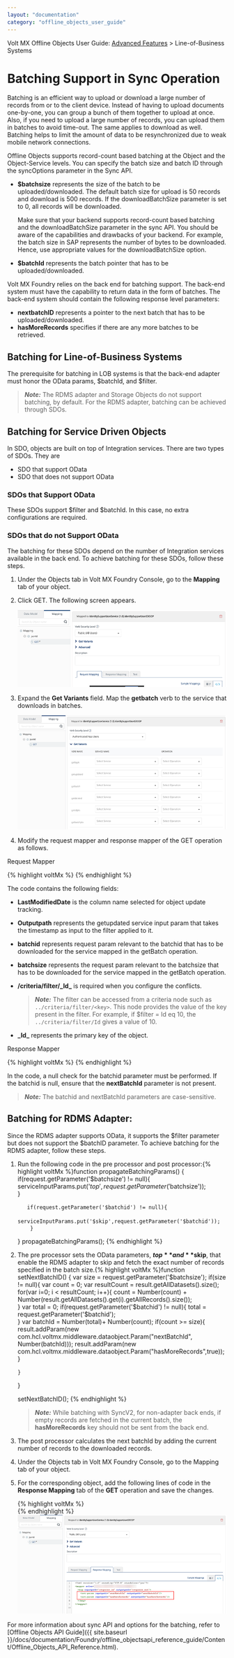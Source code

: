 ```yaml
---
layout: "documentation"
category: "offline_objects_user_guide"
---
```


Volt MX  Offline Objects User Guide: [Advanced Features](Advanced_Features.html) > Line-of-Business Systems

Batching Support in Sync Operation
==================================

Batching is an efficient way to upload or download a large number of records from or to the client device. Instead of having to upload documents one-by-one, you can group a bunch of them together to upload at once. Also, if you need to upload a large number of records, you can upload them in batches to avoid time-out. The same applies to download as well. Batching helps to limit the amount of data to be resynchronized due to weak mobile network connections.

Offline Objects supports record-count based batching at the Object and the Object-Service levels. You can specify the batch size and batch ID through the syncOptions parameter in the Sync API.

*   **$batchsize** represents the size of the batch to be uploaded/downloaded. The default batch size for upload is 50 records and download is 500 records. If the downloadBatchSize parameter is set to 0, all records will be downloaded.
    
    Make sure that your backend supports record-count based batching and the downloadBatchSize parameter in the sync API. You should be aware of the capabilities and drawbacks of your backend. For example, the batch size in SAP represents the number of bytes to be downloaded. Hence, use appropriate values for the downloadBatchSize option.
    
*   **$batchId** represents the batch pointer that has to be uploaded/downloaded.

Volt MX  Foundry relies on the back end for batching support. The back-end system must have the capability to return data in the form of batches. The back-end system should contain the following response level parameters:

*   **nextbatchID** represents a pointer to the next batch that has to be uploaded/downloaded.
*   **hasMoreRecords** specifies if there are any more batches to be retrieved.

Batching for Line-of-Business Systems
-------------------------------------

The prerequisite for batching in LOB systems is that the back-end adapter must honor the OData params, $batchId, and $filter.

> **_Note:_** The RDMS adapter and Storage Objects do not support batching, by default. For the RDMS adapter, batching can be achieved through SDOs.

Batching for Service Driven Objects
-----------------------------------

In SDO, objects are built on top of Integration services. There are two types of SDOs. They are

*   SDO that support OData
*   SDO that does not support OData

### SDOs that Support OData

These SDOs support $filter and $batchId. In this case, no extra configurations are required.

### SDOs that do not Support OData

The batching for these SDOs depend on the number of Integration services available in the back end. To achieve batching for these SDOs, follow these steps.

1.  Under the Objects tab in Volt MX Foundry Console, go to the **Mapping** tab of your object.
2.  Click GET. The following screen appears.
    
    ![](Resources/Images/MappingScreen_647x385.png)
    
3.  Expand the **Get Variants** field. Map the **getbatch** verb to the service that downloads in batches.
    
    ![](Resources/Images/GetVariants_648x409.png)
    
4.  Modify the request mapper and response mapper of the GET operation as follows.

Request Mapper

{% highlight voltMx %}<?xml version="1.0" encoding="UTF-8" standalone="yes"?>
<mapper xmlns="http://www.voltmx.com/ns/mapper"> 
	<map inputpath="request_in" outputpath="request_out"> 
		<set-param inputpath="../criteria/filter/__LastModifiedDate__" outputpath="__from_timestamp__"/> 
		<set-param inputpath="/$batchid" outputpath="__batchid parameter__"/>
		<set-param inputpath="/$batchsize" outputpath="__batchsize param__"/> 
		<set-param inputpath="../criteria/filter/__Id__" outputpath="__Id__"/> 
	</map>
</mapper> 
{% endhighlight %}

The code contains the following fields:

*   **LastModifiedDate** is the column name selected for object update tracking.
*   **Outputpath** represents the getupdated service input param that takes the timestamp as input to the filter applied to it.
*   **batchid** represents request param relevant to the batchid that has to be downloaded for the service mapped in the getBatch operation.
*   **batchsize** represents the request param relevant to the batchsize that has to be downloaded for the service mapped in the getBatch operation.
*   **/criteria/filter/\_Id\_** is required when you configure the conflicts.
    
    > **_Note:_** The filter can be accessed from a criteria node such as `../criteria/filter/<key>`. This node provides the value of the key present in the filter. For example, if $filter = Id eq 10, the `../criteria/filter/Id` gives a value of 10.
    
*   **\_Id\_** represents the primary key of the object.

Response Mapper

{% highlight voltMx %}<?xml version="1.0" encoding="UTF-8" standalone="yes"?>
<mapper xmlns="http://www.voltmx.com/ns/mapper"> 
	<map inputpath="response_in" outputpath="response_out"> 
		<set-param inputpath="hasMoreRecords" outputpath="__hasMoreRecords__"/> 
			<exec-function name="voltmx.string:isNotBlank" outputpath="notNullBatchID" output="$vars"> 
	    		<set-arg inputpath="__batchid__" /> 
			</exec-function> 
			<choose> 
				<when test="$vars/notNullBatchID"> 
		  			<set-param outputpath="nextBatchId" inputpath="__batchid__" /> 
				</when> 
			</choose> 
		<map inputpath="Account" outputpath="Account"> 
		<set-param inputpath="AccountNumber" outputpath="AccountNumber"/> 
		<default generated mapper continued>
		</map> 
	</map>
</mapper> 
{% endhighlight %}

In the code, a null check for the batchid parameter must be performed. If the batchid is null, ensure that the **nextBatchId** parameter is not present.

> **_Note:_** The batchid and nextBatchId parameters are case-sensitive.

Batching for RDMS Adapter:
--------------------------

Since the RDMS adapter supports OData, it supports the $filter parameter but does not support the $batchID parameter. To achieve batching for the RDMS adapter, follow these steps.

1.  Run the following code in the pre processor and post processor:{% highlight voltMx %}function propagateBatchingParams() {            
            if(request.getParameter('$batchsize') != null){
              serviceInputParams.put('$top',request.getParameter('$batchsize'));         
            }
     
           if(request.getParameter('$batchid') != null){
               serviceInputParams.put('$skip',request.getParameter('$batchid'));           
            }
    } 
    propagateBatchingParams();
    {% endhighlight %}
2.  The pre processor sets the OData parameters, **$top** and **$skip**, that enable the RDMS adapter to skip and fetch the exact number of records specified in the batch size.{% highlight voltMx %}function setNextBatchID() {
        var size = request.getParameter('$batchsize');
        if(size != null){
           var count = 0;
           var resultCount  = result.getAllDatasets().size();
           for(var i=0; i < resultCount; i++){
              count = Number(count) + Number(result.getAllDatasets().get(i).getAllRecords().size());        
            }
           var total = 0;
              if(request.getParameter('$batchid') != null){
                total = request.getParameter('$batchid');         
            }
           var batchId = Number(total)+ Number(count);
            if(count >= size){                   
                result.addParam(new com.hcl.voltmx.middleware.dataobject.Param("nextBatchId", Number(batchId)));
                result.addParam(new com.hcl.voltmx.middleware.dataobject.Param("hasMoreRecords",true));                            
            }
           
        }   
    }
     
    setNextBatchID();
    {% endhighlight %}
    
    > **_Note:_** While batching with SyncV2, for non-adapter back ends, if empty records are fetched in the current batch, the **hasMoreRecords** key should not be sent from the back end.
    
3.  The post processor calculates the next batchId by adding the current number of records to the downloaded records.
4.  Under the Objects tab in Volt MX Foundry Console, go to the Mapping tab of your object.
5.  For the corresponding object, add the following lines of code in the **Response Mapping** tab of the **GET** operation and save the changes.
    
    {% highlight voltMx %}<set-param inputpath="nextBatchId" outputpath="nextBatchId"/>           
    <set-param inputpath="hasMoreRecords" outputpath="hasMoreRecords"/>
    {% endhighlight %}<br>![](Resources/Images/GET_650x355.png)
    

For more information about sync API and options for the batching, refer to [Offline Objects API Guide]({{ site.baseurl }}/docs/documentation/Foundry/offline_objectsapi_reference_guide/Content/Offline_Objects_API_Reference.html).

